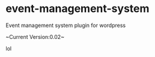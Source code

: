 event-management-system
=======================

Event management system plugin for wordpress

~Current Version:0.02~

lol